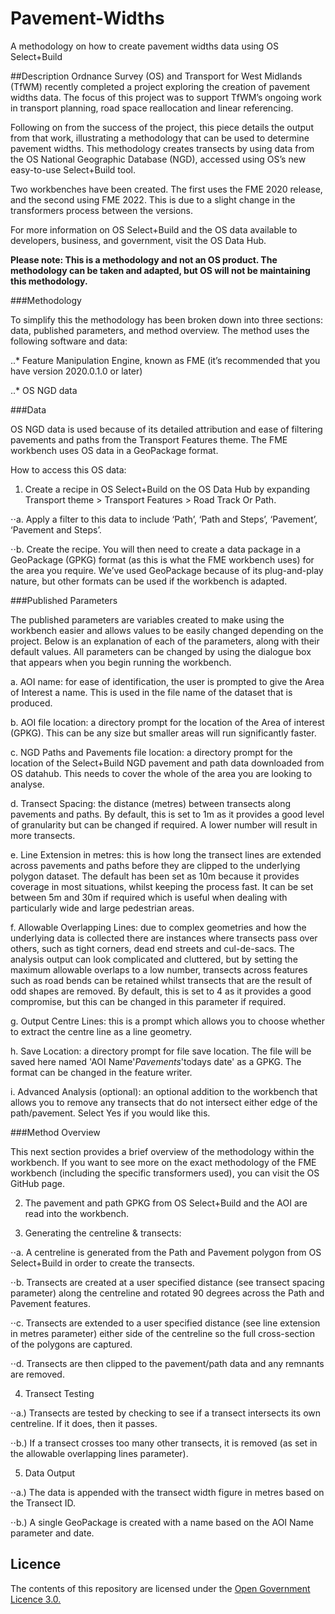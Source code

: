 # Pavement-Widths
A methodology on how to create pavement widths data using OS Select+Build

##Description
Ordnance Survey (OS) and Transport for West Midlands (TfWM) recently completed a project exploring the creation of pavement widths data. The focus of this project was to support TfWM’s ongoing work in transport planning, road space reallocation and linear referencing.  

Following on from the success of the project, this piece details the output from that work, illustrating a methodology that can be used to determine pavement widths. This methodology creates transects by using data from the OS National Geographic Database (NGD), accessed using OS’s new easy-to-use Select+Build tool. 

Two workbenches have been created. The first uses the FME 2020 release, and the second using FME 2022. This is due to a slight change in the transformers process between the versions. 

For more information on OS Select+Build and the OS data available to developers, business, and government, visit the OS Data Hub.  

**Please note: This is a methodology and not an OS product. The methodology can be taken and adapted, but OS will not be maintaining this methodology.**

###Methodology 

To simplify this the methodology has been broken down into three sections: data, published parameters, and method overview. The method uses the following software and data: 

..* Feature Manipulation Engine, known as FME (it’s recommended that you have version 2020.0.1.0 or later) 

..* OS NGD data 

###Data 

OS NGD data is used because of its detailed attribution and ease of filtering pavements and paths from the Transport Features theme. The FME workbench uses OS data in a GeoPackage format. 

How to access this OS data: 

1. Create a recipe in OS Select+Build on the OS Data Hub by expanding Transport theme > Transport Features > Road Track Or Path.  

⋅⋅a. Apply a filter to this data to include ‘Path’, ‘Path and Steps’, ‘Pavement’, ‘Pavement and Steps’. 

⋅⋅b. Create the recipe. You will then need to create a data package in a GeoPackage (GPKG) format (as this is what the FME workbench uses) for the area you require.  We’ve used GeoPackage because of its plug-and-play nature, but other formats can be used if the workbench is adapted. 

###Published Parameters  

The published parameters are variables created to make using the workbench easier and allows values to be easily changed depending on the project. Below is an explanation of each of the parameters, along with their default values. All parameters can be changed by using the dialogue box that appears when you begin running the workbench.  

a. AOI name: for ease of identification, the user is prompted to give the Area of Interest a name. This is used in the file name of the dataset that is produced. 

b. AOI file location: a directory prompt for the location of the Area of interest (GPKG). This can be any size but smaller areas will run significantly faster. 

c. NGD Paths and Pavements file location: a directory prompt for the location of the Select+Build NGD pavement and path data downloaded from OS datahub. This needs to cover the whole of the area you are looking to analyse. 

d. Transect Spacing: the distance (metres) between transects along pavements and paths. By default, this is set to 1m as it provides a good level of granularity but can be changed if required. A lower number will result in more transects. 

e. Line Extension in metres: this is how long the transect lines are extended across pavements and paths before they are clipped to the underlying polygon dataset. The default has been set as 10m because it provides coverage in most situations, whilst keeping the process fast. It can be set between 5m and 30m if required which is useful when dealing with particularly wide and large pedestrian areas. 

f. Allowable Overlapping Lines: due to complex geometries and how the underlying data is collected there are instances where transects pass over others, such as tight corners, dead end streets and cul-de-sacs. The analysis output can look complicated and cluttered, but by setting the maximum allowable overlaps to a low number, transects across features such as road bends can be retained whilst transects that are the result of odd shapes are removed. By default, this is set to 4 as it provides a good compromise, but this can be changed in this parameter if required. 

g. Output Centre Lines: this is a prompt which allows you to choose whether to extract the centre line as a line geometry. 

h. Save Location: a directory prompt for file save location. The file will be saved here named 'AOI Name'_Pavements_'todays date' as a GPKG. The format can be changed in the feature writer. 

i. Advanced Analysis (optional): an optional addition to the workbench that allows you to remove any transects that do not intersect either edge of the path/pavement. Select Yes if you would like this. 


###Method Overview 

This next section provides a brief overview of the methodology within the workbench. If you want to see more on the exact methodology of the FME workbench (including the specific transformers used), you can visit the OS GitHub page.  

2. The pavement and path GPKG from OS Select+Build and the AOI are read into the workbench. 

3. Generating the centreline & transects:   

⋅⋅a. A centreline is generated from the Path and Pavement polygon from OS Select+Build in order to create the transects. 

⋅⋅b. Transects are created at a user specified distance (see transect spacing parameter) along the centreline and rotated 90 degrees across the Path and Pavement features. 

⋅⋅c. Transects are extended to a user specified distance (see line extension in metres parameter) either side of the centreline so the full cross-section of the polygons are captured.   

⋅⋅d. Transects are then clipped to the pavement/path data and any remnants are removed. 

4. Transect Testing 

⋅⋅a.) Transects are tested by checking to see if a transect intersects its own centreline. If it does, then it passes.   

⋅⋅b.) If a transect crosses too many other transects, it is removed (as set in the allowable overlapping lines parameter). 

5. Data Output 

⋅⋅a.) The data is appended with the transect width figure in metres based on the Transect ID. 

⋅⋅b.) A single GeoPackage is created with a name based on the AOI Name parameter and date.  

## Licence
The contents of this repository are licensed under the [Open Government Licence 3.0.](https://www.nationalarchives.gov.uk/doc/open-government-licence/version/3/)

